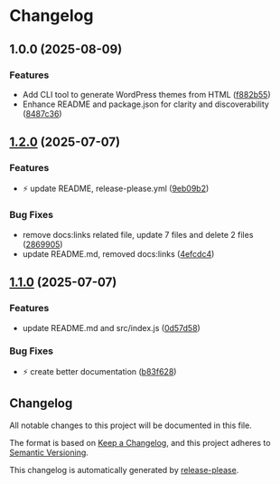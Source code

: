 # Changelog

## 1.0.0 (2025-08-09)

### Features

- Add CLI tool to generate WordPress themes from HTML ([f882b55](https://github.com/ioncakephper/php-theme-gen/commit/f882b55dc7d755eb808c49e61a36bce8d29be34b))
- Enhance README and package.json for clarity and discoverability ([8487c36](https://github.com/ioncakephper/php-theme-gen/commit/8487c3632b144f2cc4b7c453051b66ecd5aa2bfe))

## [1.2.0](https://github.com/ioncakephper/php-theme-gen/compare/v1.1.0...v1.2.0) (2025-07-07)

### Features

- :zap: update README, release-please.yml ([9eb09b2](https://github.com/ioncakephper/php-theme-gen/commit/9eb09b2d1a151d075a1f75eec615e0e25b2f9997))

### Bug Fixes

- remove docs:links related file, update 7 files and delete 2 files ([2869905](https://github.com/ioncakephper/php-theme-gen/commit/286990585a28b1fa3963e515397c7c5616612d5c))
- update README.md, removed docs:links ([4efcdc4](https://github.com/ioncakephper/php-theme-gen/commit/4efcdc4c6962f20c189aabca86cc3d36053013dd))

## [1.1.0](https://github.com/ioncakephper/php-theme-gen/compare/v1.0.3...v1.1.0) (2025-07-07)

### Features

- update README.md and src/index.js ([0d57d58](https://github.com/ioncakephper/php-theme-gen/commit/0d57d589ff929dfdd5fad06c6b709d81f613e205))

### Bug Fixes

- :zap: create better documentation ([b83f628](https://github.com/ioncakephper/php-theme-gen/commit/b83f628b930d9c4f27420ed35df45d334d76912f))

## Changelog

All notable changes to this project will be documented in this file.

The format is based on [Keep a Changelog](https://keepachangelog.com/en/1.0.0/), and this project adheres to [Semantic Versioning](https://semver.org/spec/v2.0.0.html).

This changelog is automatically generated by [release-please](https://github.com/googleapis/release-please).
